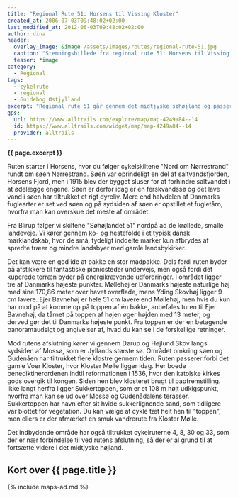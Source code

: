 ```yaml
---
title: "Regional Rute 51: Horsens til Vissing Kloster"
created_at: 2006-07-03T09:48:02+02:00
last_modified_at: 2012-06-03T09:48:02+02:00
author: dina
header:
  overlay_image: &image /assets/images/routes/regional-rute-51.jpg
  caption: "Stemningsbillede fra regional rute 51: Horsens til Vissing Kloster"
  teaser: *image
category:
  - Regional
tags:
  - cykelrute
  - regional
  - Guidebog Østjylland
excerpt: "Regional rute 51 går gennem det midtjyske søhøjland og passerer forbi to af Danmarks højeste punkter. Det kuperede område giver mange flotte udsigter ud over søer, skov og marklandskaber med svajende korn og endeløse, kurvede elledninger."
gps:
  url: https://www.alltrails.com/explore/map/map-4249a84--14
  id: https://www.alltrails.com/widget/map/map-4249a84--14
  provider: alltrails
---
```


**{{ page.excerpt }}**

Ruten starter i Horsens, hvor du følger cykelskiltene "Nord om Nørrestrand" rundt om søen Nørrestrand. Søen var oprindeligt en del af saltvandsfjorden, Horsens Fjord, men i 1915 blev der bygget sluser for at forhindre saltvandet i at ødelægge engene. Søen er derfor idag er en ferskvandssø og det lave vand i søen har tiltrukket et rigt dyreliv. Mere end halvdelen af Danmarks fuglearter er set ved søen og på sydsiden af søen er opstillet et fugletårn, hvorfra man kan overskue det meste af området.
 
Fra Blirup følger vi skiltene "Søhøjlandet 51" nordpå ad de krøllede, smalle landeveje. Vi kører gennem ko- og hestefolde i et typisk dansk marklandskab, hvor de små, tydeligt inddelte marker kun afbrydes af spredte træer og mindre landsbyer med gamle landsbykirker.
 
Det kan være en god ide at pakke en stor madpakke. Dels fordi ruten byder på afstikkere til fantastiske picnicsteder undervejs, men også fordi det kuperede terræn byder på energikrævende udfordringer. I området ligger tre af Danmarks højeste punkter. Møllehøj er Danmarks højeste naturlige høj med sine 170,86 meter over havet overflade, mens Yding Skovhøj ligger 9 cm lavere. Ejer Bavnehøj er hele 51 cm lavere end Møllehøj, men hvis du kun har mod på at komme op på toppen af én bakke, anbefales turen til Ejer Bavnehøj, da tårnet på toppen af højen øger højden med 13 meter, og derved gør det til Danmarks højeste punkt. Fra toppen er der en betagende panoramaudsigt og angivelser af, hvad du kan se i de forskellige retninger.
 
Mod rutens afslutning kører vi gennem Dørup og Højlund Skov langs sydsiden af Mossø, som er Jyllands største sø. Området omkring søen og Gudenåen har tiltrukket flere klostre gennem tiden. Ruten passerer forbi det gamle Voer Kloster, hvor Kloster Mølle ligger idag. Her boede benediktinerordenen indtil reformationen i 1536, hvor den katolske kirkes gods overgik til kongen. Siden hen blev klosteret brugt til papfremstilling. Ikke langt herfra ligger Sukkertoppen, som er et 108 m højt udkigspunkt, hvorfra man kan se ud over Mossø og Gudenådalens terasser. Sukkertoppen har navn efter sit hvide sukkerlignende sand, som tidligere var blottet for vegetation. Du kan vælge at cykle tæt helt hen til "toppen", men ellers er der afmærket en smuk vandrerute fra Kloster Mølle.
 
Det indbydende område har også tiltrukket cykelruterne 4, 8, 30 og 33, som der er nær forbindelse til ved rutens afslutning, så der er al grund til at fortsætte videre i det midtjyske højland. 

## Kort over {{ page.title }}

{% include maps-ad.md %}
